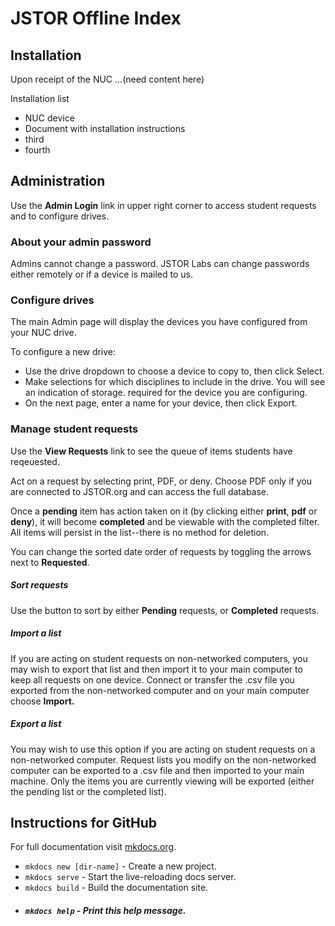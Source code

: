 # JSTOR Offline Index

## Installation
Upon receipt of the NUC ...(need content here)

Installation list

- NUC device
- Document with installation instructions
- third
- fourth

## Administration
Use the **Admin Login** link in upper right corner to access student requests and to configure drives.

### About your admin password
Admins cannot change a password. JSTOR Labs can change passwords either remotely or if a device is mailed to us.

### Configure drives
The main Admin page will display the devices you have configured from your NUC drive. 

To configure a new drive:

* Use the drive dropdown to choose a device to copy to, then click Select.
* Make selections for which disciplines to include in the drive. You will see an indication of storage. required for the device you are configuring.
* On the next page, enter a name for your device, then click Export.

### Manage student requests
Use the **View Requests** link to see the queue of items students have reqeuested.

Act on a request by selecting print, PDF, or deny. Choose PDF only if you are connected to JSTOR.org and can access the full database.

Once a **pending** item has action taken on it (by clicking either **print**, **pdf** or **deny**), it will become **completed** and be viewable with the completed filter. All items will persist in the list--there is no method for deletion.

You can change the sorted date order of requests by toggling the arrows next to **Requested**. 

##### Sort requests
Use the button to sort by either **Pending** requests, or **Completed** requests.


##### Import a list
If you are acting on student requests on non-networked computers, you may wish to export that list and then import it to your main computer to keep all requests on one device. Connect or transfer the .csv file you exported from the non-networked computer and on your main computer choose **Import.** 

##### Export a list
You may wish to use this option if you are acting on student requests on a non-networked computer. Request lists you modify on the non-networked computer can be exported to a .csv file and then imported to your main machine. Only the items you are currently viewing will be exported (either the pending list or the completed list). 


## Instructions for GitHub
For full documentation visit [mkdocs.org](https://mkdocs.org).
* `mkdocs new [dir-name]` - Create a new project.
* `mkdocs serve` - Start the live-reloading docs server.
* `mkdocs build` - Build the documentation site.
* ##### `mkdocs help` - Print this help message.
